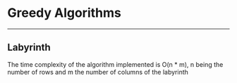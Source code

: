 # Greedy Algorithms
---
## Labyrinth
The time complexity of the algorithm implemented is O(n * m), n being the number of rows and m the number of columns of the labyrinth
